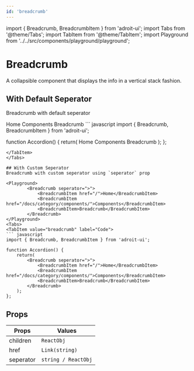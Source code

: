 ```yaml
---
id: 'breadcrumb'
---
```

import { Breadcrumb, BreadcrumbItem } from 'adroit-ui';
import Tabs from '@theme/Tabs';
import TabItem from '@theme/TabItem';
import Playground from '../../src/components/playground/playground';

# Breadcrumb
A collapsible component that displays the info in a vertical stack fashion.

## With Default Seperator
Breadcrumb with default seperator

<Playground>
        <Breadcrumb>
            <BreadcrumbItem href="/">Home</BreadcrumbItem>
            <BreadcrumbItem href="/docs/category/components/">Components</BreadcrumbItem>
            <BreadcrumbItem>Breadcrumb</BreadcrumbItem>
        </Breadcrumb>
</Playground>
<Tabs>
<TabItem value="breadcrumb" label="Code">
``` javascript
import { Breadcrumb, BreadcrumbItem } from 'adroit-ui';

function Accordion() {
    return(
        <Breadcrumb>
            <BreadcrumbItem href="/">Home</BreadcrumbItem>
            <BreadcrumbItem href="/docs/category/components/">Components</BreadcrumbItem>
            <BreadcrumbItem>Breadcrumb</BreadcrumbItem>
        </Breadcrumb>
    );
};
```
</TabItem>
</Tabs>

## With Custom Seperator
Breadcrumb with custom seperator using `seperator` prop

<Playground>
        <Breadcrumb seperator=">">
            <BreadcrumbItem href="/">Home</BreadcrumbItem>
            <BreadcrumbItem href="/docs/category/components/">Components</BreadcrumbItem>
            <BreadcrumbItem>Breadcrumb</BreadcrumbItem>
        </Breadcrumb>
</Playground>
<Tabs>
<TabItem value="breadcrumb" label="Code">
``` javascript
import { Breadcrumb, BreadcrumbItem } from 'adroit-ui';

function Accordion() {
    return(
        <Breadcrumb seperator=">">
            <BreadcrumbItem href="/">Home</BreadcrumbItem>
            <BreadcrumbItem href="/docs/category/components/">Components</BreadcrumbItem>
            <BreadcrumbItem>Breadcrumb</BreadcrumbItem>
        </Breadcrumb>
    );
};
```
</TabItem>
</Tabs>

## Props
| Props | Values |
|-------|--------|
| children | `ReactObj` |
| href | `Link(string)` |
| seperator | `string / ReactObj` |